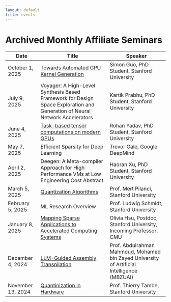 ```yaml
---
layout: default
title: events
---
```


# Archived Monthly Affiliate Seminars

| Date | Title | Speaker |
| ---- | ----- | ------- |
| October 1, 2025 | <a href="https://drive.google.com/file/d/1RmGrUjKUDgxmx6OH8fUkiYehRBR8ZjA8/view?usp=drive_link/">Towards Automated GPU Kernel Generation</a> <br/> | Simon Guo, PhD Student, Stanford University |
| July 9, 2025 | Voyager: A High-Level Synthesis Based Framework for Design Space Exploration and Generation of Neural Network Accelerators | Kartik Prabhu, PhD Student, Stanford University |
| June 4, 2025 | <a href="https://drive.google.com/file/d/1sHl0-OBUYzcFSRc2rfZCXNBzFFZeHxMI/view?usp=sharing/">Task-based tensor computations on modern GPUs</a> <br/>| Rohan Yadav, PhD Student, Stanford University |
| May 7, 2025 | Efficient Sparsity for Deep Learning | Trevor Gale, Google DeepMind |
| April 2, 2025 | Deegen: A Meta-compiler Approach for High Performance VMs at Low Engineering Cost Abstract | Haoran Xu, PhD Student, Stanford University |
| March 5, 2025 | <a href="https://drive.google.com/file/d/18mWXPsDAfQD1Uh8Uk1DFpc5V7-kv0v9z/view?usp=sharing/">Quantization Algorithms</a> <br/> | Prof. Mert Pilanci, Stanford University |
| February 5, 2025 | ML Research Overview | Prof. Ludwig Schmidt, Stanford University |
| January 8, 2025 | <a href="https://drive.google.com/file/d/1UF6tibTpYDsBtLEOEupT6y4R5hAJRSuU/view?usp=drive_link/">Mapping Sparse Applications to Accelerated Computing Systems</a> <br/> | Olivia Hsu, Postdoc, Stanford University, Incoming Professor, CMU |
| December 4, 2024 | <a href="https://drive.google.com/file/d/1RUwwfzeyTgTKXq5BztP0puW3o7qVRoVl/view?usp=drive_link/">LLM-Guided Assembly Transpilation</a> <br/> | Prof. Abdulrahman Mahmoud, Mohamed bin Zayed University of Artificial Intelligence (MBZUAI)   |
| November 13, 2024 | <a href="https://drive.google.com/file/d/14fklDSWeyVPhdFA3kU9Av95WWqziJNvw/view?usp=drive_link/">Quantinization in Hardware</a> <br/> | Prof. Thierry Tambe, Stanford University |
